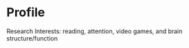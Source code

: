 # Profile
Research Interests: reading, attention, video games, and brain structure/function

<!---
shabkr/shabkr is a ✨ special ✨ repository because its `README.md` (this file) appears on your GitHub profile.
You can click the Preview link to take a look at your changes.
--->
